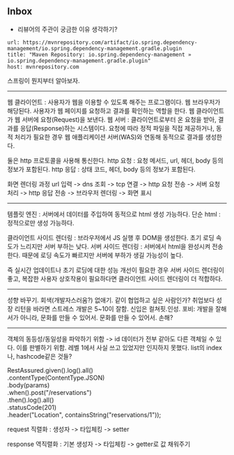 ## Inbox

+ 리뷰어의 주관이 궁금한 이유 생각하기?


```cardlink
url: https://mvnrepository.com/artifact/io.spring.dependency-management/io.spring.dependency-management.gradle.plugin
title: "Maven Repository: io.spring.dependency-management » io.spring.dependency-management.gradle.plugin"
host: mvnrepository.com
```

스프링이 뭔지부터 알아보자.

---

웹 클라이언트 : 사용자가 웹을 이용할 수 있도록 해주는 프로그램이다. 웹 브라우저가 해당된다. 사용자가 웹 페이지를 요청하고 결과를 확인하는 역할을 한다. 웹 클라이언트가 웹 서버에 요청(Request)을 보낸다.
웹 서버 :  클라이언트로부터 온 요청을 받아, 결과를 응답(Response)하는 시스템이다. 요청에 따라 정적 파일을 직접 제공하거나, 동적 처리가 필요한 경우 웹 애플리케이션 서버(WAS)와 연동해 동적으로 결과를 생성한다.

둘은 http 프로토콜을 사용해 통신한다. 
http 요청 : 요청 메서드, url, 헤더, body 등의 정보가 포함된다.
http 응답 : 상태 코드, 헤더, body 등의 정보가 포함된다.

화면 렌더링 과정
url 입력 -> dns 조회 -> tcp 연결 -> http 요청 전송 -> 서버 요청 처리 -> http 응답 전송 -> 브라우저 렌더링 -> 화면 표시

---

템플릿 엔진 : 서버에서 데이터를 주입하여 동적으로 html 생성 가능하다.
단순 html :  정적으로만 생성 가능하다.

클라이언트 사이드 렌더링 : 브라우저에서 JS 실행 후 DOM을 생성한다. 초기 로딩 속도가 느리지만 서버 부하는 낮다.
서버 사이드 렌더링 : 서버에서 html을 완성시켜 전송한다. 때문에 로딩 속도가 빠르지만 서버에 부하가 생길 가능성이 높다.

즉 실시간 업데이트나 초기 로딩에 대한 성능 개선이 필요한 경우 서버 사이드 렌더링이 좋고, 복잡한 사용자 상호작용이 필요하다면 클라이언트 사이드 렌더링이 더 적합하다.


---
성향 바꾸기.
회색(개발자스러움?) 없애기.
같이 협업하고 싶은 사람인가?
취업보다 성장
리턴을 바라면 스트레스
개발은 5~10이 잘함. 신입은 컬쳐핏.인성.
포비: 개발을 잘해서가 아니라, 문화를 만들 수 있어서. 문화를 만들 수 있어서.
손해?

---

객체의 동등성/동일성을 파악하기 위함 -> id
데이터가 전부 같아도 다른 객체일 수 있다. 이를 판별하기 위함.
레벨 1에서 사실 쓰고 있었지만 인지하지 못했다. list의 index나, hashcode같은 것들?

RestAssured.given().log().all()  
        .contentType(ContentType.JSON)  
        .body(params)  
        .when().post("/reservations")  
        .then().log().all()  
        .statusCode(201)  
        .header("Location", containsString("reservations/1"));

request
직렬화 : 생성자 -> 타입체킹 -> setter

response
역직렬화 :  기본 생성자 -> 타입체킹 -> getter로 값 채워주기

